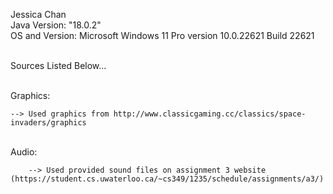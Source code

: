 Jessica Chan\
Java Version: "18.0.2"\
OS and Version: Microsoft Windows 11 Pro version 10.0.22621 Build 22621

\
Sources Listed Below...


\
Graphics:

    --> Used graphics from http://www.classicgaming.cc/classics/space-invaders/graphics

\
Audio:

        --> Used provided sound files on assignment 3 website (https://student.cs.uwaterloo.ca/~cs349/1235/schedule/assignments/a3/)



